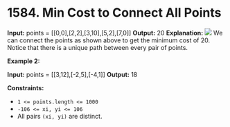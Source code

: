 # 1584. Min Cost to Connect All Points

**Input:** points = [[0,0],[2,2],[3,10],[5,2],[7,0]]
**Output:** 20
**Explanation:** 
![](https://assets.leetcode.com/uploads/2020/08/26/c.png)
We can connect the points as shown above to get the minimum cost of 20.
Notice that there is a unique path between every pair of points.

**Example 2:**

**Input:** points = [[3,12],[-2,5],[-4,1]]
**Output:** 18

**Constraints:**

- `1 <= points.length <= 1000`
- `-106 <= xi, yi <= 106`
- All pairs `(xi, yi)` are distinct.